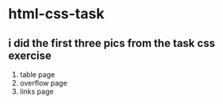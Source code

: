 # html-css-task

## i did the first three pics from the task css exercise 
1. table page
2. overflow page
3. links page
